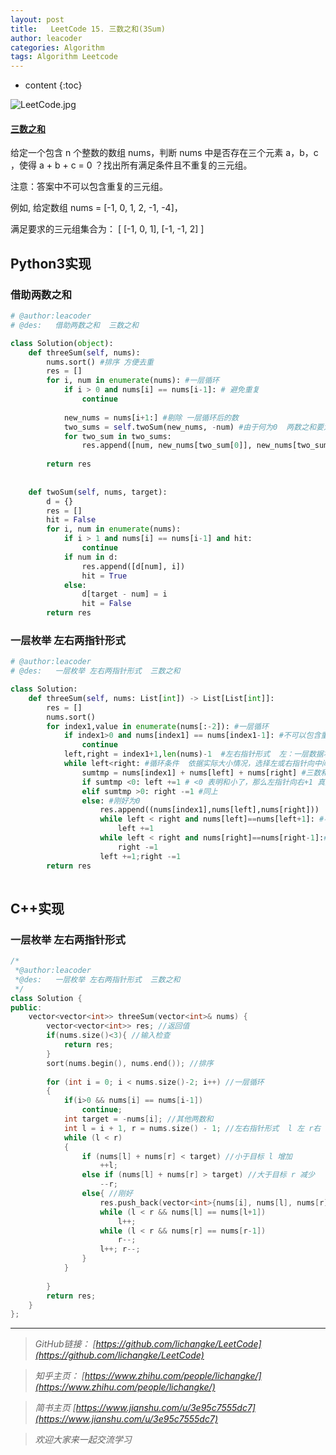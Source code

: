 ```yaml
---
layout: post
title:   LeetCode 15. 三数之和(3Sum)
author: leacoder
categories: Algorithm 
tags: Algorithm Leetcode
---
```


* content
{:toc}

![LeetCode.jpg](https://upload-images.jianshu.io/upload_images/16846478-87ebced79629c94e.jpg?imageMogr2/auto-orient/strip%7CimageView2/2/w/1240)
#### [三数之和](https://leetcode-cn.com/problems/3sum/)
给定一个包含 n 个整数的数组 nums，判断 nums 中是否存在三个元素 a，b，c ，使得 a + b + c = 0 ？找出所有满足条件且不重复的三元组。

注意：答案中不可以包含重复的三元组。

例如, 给定数组 nums = [-1, 0, 1, 2, -1, -4]，

满足要求的三元组集合为：
[
  [-1, 0, 1],
  [-1, -1, 2]
]

## Python3实现
### 借助两数之和
``` python
# @author:leacoder
# @des:   借助两数之和  三数之和

class Solution(object):
    def threeSum(self, nums):
        nums.sort() #排序 方便去重
        res = []
        for i, num in enumerate(nums): #一层循环
            if i > 0 and nums[i] == nums[i-1]: # 避免重复
                continue
                
            new_nums = nums[i+1:] #剔除 一层循环后的数 
            two_sums = self.twoSum(new_nums, -num) #由于何为0  两数之和要为 -num
            for two_sum in two_sums:
                res.append([num, new_nums[two_sum[0]], new_nums[two_sum[1]]])
                         
        return res
            
        
    def twoSum(self, nums, target):
        d = {}
        res = []
        hit = False
        for i, num in enumerate(nums):
            if i > 1 and nums[i] == nums[i-1] and hit:
                continue
            if num in d:
                res.append([d[num], i])
                hit = True
            else:
                d[target - num] = i
                hit = False
        return res
```
### 一层枚举 左右两指针形式
``` python
# @author:leacoder
# @des:   一层枚举 左右两指针形式  三数之和 

class Solution:
    def threeSum(self, nums: List[int]) -> List[List[int]]:
        res = []
        nums.sort()
        for index1,value in enumerate(nums[:-2]): #一层循环
            if index1>0 and nums[index1] == nums[index1-1]: #不可以包含重复的三元组
                continue
            left,right = index1+1,len(nums)-1  #左右指针形式  左：一层数据右侧开始  右:数据最右端开始
            while left<right: #循环条件  依据实际大小情况，选择左或右指针向中间移动  但右必定大于左
                sumtmp = nums[index1] + nums[left] + nums[right] #三数和
                if sumtmp <0: left +=1 # <0 表明和小了，那么左指针向右+1 真大 nums[left]  nums已经排序 右边必定大于 左边
                elif sumtmp >0: right -=1 #同上 
                else: #刚好为0
                    res.append((nums[index1],nums[left],nums[right]))
                    while left < right and nums[left]==nums[left+1]: #不可以包含重复的三元组
                        left +=1
                    while left < right and nums[right]==nums[right-1]:#不可以包含重复的三元组
                        right -=1
                    left +=1;right -=1
        return res
                
```

## C++实现
### 一层枚举 左右两指针形式 
``` c++
/*
 *@author:leacoder
 *@des:   一层枚举 左右两指针形式  三数之和 
 */
class Solution {
public:
    vector<vector<int>> threeSum(vector<int>& nums) {
        vector<vector<int>> res; //返回值
        if(nums.size()<3){ //输入检查
            return res;
        }
        sort(nums.begin(), nums.end()); //排序
        
        for (int i = 0; i < nums.size()-2; i++) //一层循环
        {
            if(i>0 && nums[i] == nums[i-1])
                continue;
            int target = -nums[i]; //其他两数和
            int l = i + 1, r = nums.size() - 1; //左右指针形式  l 左 r右
            while (l < r)
            {
                if (nums[l] + nums[r] < target) //小于目标 l 增加
                    ++l;
                else if (nums[l] + nums[r] > target) //大于目标 r 减少
                    --r;
                else{ //刚好
                    res.push_back(vector<int>{nums[i], nums[l], nums[r]});
                    while (l < r && nums[l] == nums[l+1])
                        l++;
                    while (l < r && nums[r] == nums[r-1])
                        r--;
                    l++; r--;
                }
            }
            
        }
        return res;
    }
};
```

----
>*GitHub链接：*
>*[https://github.com/lichangke/LeetCode](https://github.com/lichangke/LeetCode)*

>*知乎主页：*
>*[https://www.zhihu.com/people/lichangke/](https://www.zhihu.com/people/lichangke/)*

>*简书主页*
>*[https://www.jianshu.com/u/3e95c7555dc7](https://www.jianshu.com/u/3e95c7555dc7)*

>*欢迎大家来一起交流学习*
